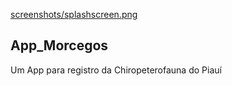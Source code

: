 ﻿[screenshots/splashscreen.png](screenshots/splashscreen.png)
## App_Morcegos

 Um App para registro da Chiropeterofauna do Piauí

## 
